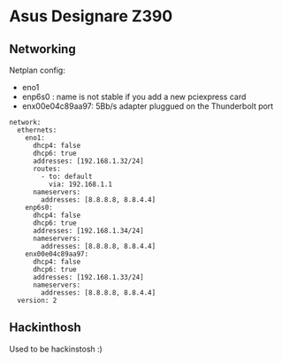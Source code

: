 # Asus Designare Z390

## Networking

Netplan config:
- eno1
- enp6s0 : name is not stable if you add a new pciexpress card
- enx00e04c89aa97: 5Bb/s adapter pluggued on the Thunderbolt port
```
network:
  ethernets:
    eno1:
      dhcp4: false
      dhcp6: true
      addresses: [192.168.1.32/24]
      routes:
        - to: default
          via: 192.168.1.1
      nameservers:
        addresses: [8.8.8.8, 8.8.4.4]
    enp6s0:
      dhcp4: false
      dhcp6: true
      addresses: [192.168.1.34/24]
      nameservers:
        addresses: [8.8.8.8, 8.8.4.4]
    enx00e04c89aa97:
      dhcp4: false
      dhcp6: true
      addresses: [192.168.1.33/24]
      nameservers:
        addresses: [8.8.8.8, 8.8.4.4]
  version: 2
```

## Hackinthosh

Used to be hackinstosh :)



